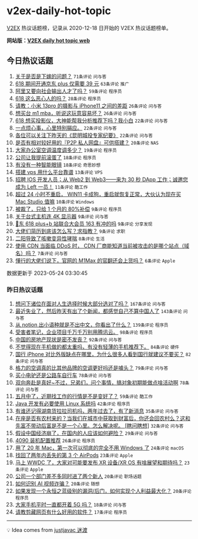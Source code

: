 # v2ex-daily-hot-topic

[V2EX](https://www.v2ex.com/) 热议话题榜，记录从 2020-12-18 日开始的 V2EX 热议话题榜单。

**网站版：[V2EX daily hot topic web](https://boojack.github.io/v2ex-daily-hot-topic-web/)**

## 今日热议话题

<!-- TODAY BEGIN -->

1. [关于是否是下嫁的问题？](https://www.v2ex.com/t/942489) `71条评论` `问与答`
1. [618 期间开通京东 plus 仅需要 39 元](https://www.v2ex.com/t/942454) `63条评论` `推广`
1. [阿里又要向社会输出人才了吗？](https://www.v2ex.com/t/942452) `59条评论` `程序员`
1. [618 这么恶心人的吗？](https://www.v2ex.com/t/942456) `28条评论` `程序员`
1. [请教：小米 13pro 的摄影与 iPhone11 之间的差距](https://www.v2ex.com/t/942475) `26条评论` `问与答`
1. [想买台 m1 mba，听说这玩意容易坏？](https://www.v2ex.com/t/942442) `26条评论` `问与答`
1. [618 想买投影仪，大神能帮我分析推荐下吗？我小白](https://www.v2ex.com/t/942482) `22条评论` `问与答`
1. [一点烦心事，心里特别膈应。](https://www.v2ex.com/t/942472) `22条评论` `问与答`
1. [各位可以关注下昨天的《昆明城投专家纪要》](https://www.v2ex.com/t/942449) `22条评论` `问与答`
1. [是否有相对较好用的『P2P 私人网盘』可供搭建？](https://www.v2ex.com/t/942453) `20条评论` `NAS`
1. [大家办公室空调温度调多少？](https://www.v2ex.com/t/942477) `19条评论` `程序员`
1. [公司让我提前滚蛋了](https://www.v2ex.com/t/942502) `18条评论` `程序员`
1. [有没有一种智能眼镜](https://www.v2ex.com/t/942485) `18条评论` `奇思妙想`
1. [搭建 vps 用什么平台靠谱](https://www.v2ex.com/t/942509) `13条评论` `VPS`
1. [招聘 IOS 开发人员；从 Web2 到 Web3——来为 30 秒 DApp 工作；诚邀您成为 Left 一员！](https://www.v2ex.com/t/942469) `11条评论` `酷工作`
1. [超过 24 小时不重启， WIN11 卡成狗，重启就恢复正常，大伙认为现在买 Mac Studio 值嘛](https://www.v2ex.com/t/942492) `10条评论` `Windows`
1. [​被裁了，只给 1 个月的 80%补偿](https://www.v2ex.com/t/942505) `9条评论` `程序员`
1. [关于台式主机连 4K 显示器](https://www.v2ex.com/t/942491) `9条评论` `问与答`
1. [🐶东 618 plus+b 站联合大会员 163 有冲的吗](https://www.v2ex.com/t/942465) `9条评论` `分享发现`
1. [大佬们简历到底该怎么写？求指教？](https://www.v2ex.com/t/942457) `9条评论` `求职`
1. [二阳导致了咳嗽变异性哮喘](https://www.v2ex.com/t/942476) `8条评论` `生活`
1. [使用 CDN 当面临 DDoS 时， CDN 厂商能知道当前被攻击的是哪个站点（域名）吗？](https://www.v2ex.com/t/942473) `7条评论` `问与答`
1. [懂行的大佬们说下，官网的 M1Max 的官翻还会上货吗？](https://www.v2ex.com/t/942488) `6条评论` `Apple`

数据更新于 2023-05-24 03:30:45

<!-- TODAY END -->

### 昨日热议话题

<!-- YESTERDAY BEGIN -->

1. [想问下诸位在面对人生选择时候大部分选对了吗？](https://www.v2ex.com/t/942171) `167条评论` `问与答`
1. [最近失业了，然后昨天有出了个新闻，都感觉自己不算中国人了](https://www.v2ex.com/t/942133) `143条评论` `问与答`
1. [从 notion 出小语种就是不出中文，你看出了什么？](https://www.v2ex.com/t/942296) `139条评论` `程序员`
1. [受害者笔记，企业项目千万千万别用腾讯云。](https://www.v2ex.com/t/942227) `98条评论` `程序员`
1. [中国的房地产现状是密不发丧？](https://www.v2ex.com/t/942303) `92条评论` `问与答`
1. [不觉得现在手机做的都太重吗，有没有轻薄的手机推荐下。](https://www.v2ex.com/t/942118) `84条评论` `硬件`
1. [国行 iPhone 对比外版缺点在哪里，为什么很多人看到国行就建议不要买？](https://www.v2ex.com/t/942128) `82条评论` `问与答`
1. [格力的空调真的比其他品牌的空调更好吗还是噱头？](https://www.v2ex.com/t/942307) `79条评论` `问与答`
1. [买小电驴还是公路车自行车](https://www.v2ex.com/t/942189) `78条评论` `问与答`
1. [双向奔赴是真好~不过，兄弟们，问个事情，搞对象初期能做点啥活动啊](https://www.v2ex.com/t/942129) `78条评论` `问与答`
1. [五月中了，近期找工作的行情是不是变好了？](https://www.v2ex.com/t/942136) `59条评论` `酷工作`
1. [Java 开发有必要使用 Linux 系统吗](https://www.v2ex.com/t/942369) `42条评论` `程序员`
1. [有谁还记得湖南货拉拉司机吗，两年过去了，有了新消息](https://www.v2ex.com/t/942316) `35条评论` `问与答`
1. [在座是否有农村来的？当我们在城市中获取到财富后，你还会回农村么？这和先富不带动后富是不是一个心里。怎么解决呢。 [瞎问瞎想]](https://www.v2ex.com/t/942291) `32条评论` `问与答`
1. [假设中国经济崩了，在国内的人应该如何避险？](https://www.v2ex.com/t/942345) `29条评论` `问与答`
1. [4090 装机配置推荐](https://www.v2ex.com/t/942321) `26条评论` `程序员`
1. [用了 20 年 Mac，第一次可以彻底的完全不用 Windows 了](https://www.v2ex.com/t/942309) `24条评论` `macOS`
1. [找回了两年内丢失的第 3 个 AirPods](https://www.v2ex.com/t/942407) `23条评论` `Apple`
1. [马上 WWDC 了，大家对可能要发布 XR 设备/XR OS 有啥展望和期待吗？](https://www.v2ex.com/t/942306) `23条评论` `Apple`
1. [公司一个部门差不多同时进了两个新人](https://www.v2ex.com/t/942310) `20条评论` `职场话题`
1. [如何识别 AI 视频诈骗？](https://www.v2ex.com/t/942264) `20条评论` `随想`
1. [如果发现一个永恒之蓝级别的漏洞/后门，如何实现个人利益最大化？](https://www.v2ex.com/t/942220) `20条评论` `程序员`
1. [大家手机平时一直都开着 5G 吗？](https://www.v2ex.com/t/942231) `18条评论` `问与答`
1. [请教剪藏网页有什么好用的软件？](https://www.v2ex.com/t/942383) `17条评论` `程序员`

<!-- YESTERDAY END -->

---

💡 Idea comes from [justjavac 迷渡](https://github.com/justjavac/)
